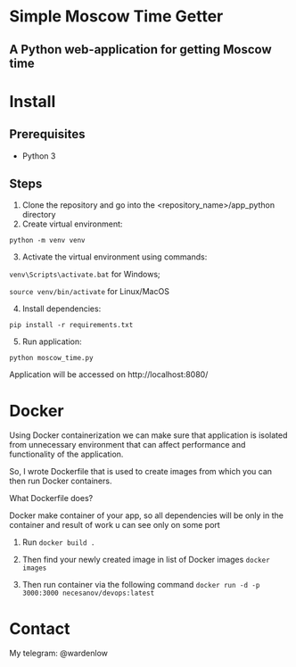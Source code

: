 # Simple Moscow Time Getter
## A Python web-application for getting Moscow time

# Install
## Prerequisites
* Python 3

## Steps
1. Clone the repository and go into the <repository_name>/app_python directory
2. Create virtual environment: 

```python -m venv venv```

3. Activate the virtual environment using commands: 
  
```venv\Scripts\activate.bat``` for Windows; 
   
```source venv/bin/activate``` for Linux/MacOS

4. Install dependencies:

```pip install -r requirements.txt```

5. Run application: 

```python moscow_time.py```

Application will be accessed on http://localhost:8080/

# Docker

Using Docker containerization we can make sure that application is isolated from unnecessary environment that can affect performance and functionality of the application.

So, I wrote Dockerfile that is used to create images from which you can then run Docker containers.

What Dockerfile does?

Docker make container of your app, so all dependencies will be only in the container and result of work u can see only on some port

1. Run
```docker build .```

2. Then find your newly created image in list of Docker images
```docker images```

3. Then run container via the following command
```docker run -d -p 3000:3000 necesanov/devops:latest```

# Contact
My telegram: @wardenlow